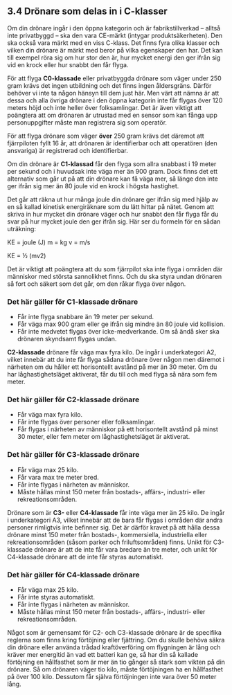 ## 3.4 Drönare som delas in i C-klasser

Om din drönare ingår i den öppna kategorin och är fabrikstillverkad – alltså inte privatbyggd – ska den vara CE-märkt (intygar produktsäkerheten). Den ska också vara märkt med en viss C-klass. Det finns fyra olika klasser och vilken din drönare är märkt med beror på vilka egenskaper den har. Det kan till exempel röra sig om hur stor den är, hur mycket energi den ger ifrån sig vid en krock eller hur snabbt den får flyga.

För att flyga **C0-klassade** eller privatbyggda drönare som väger under 250 gram krävs det ingen utbildning och det finns ingen åldersgräns. Därför behöver vi inte ta någon hänsyn till dem just här. Men värt att nämna är att dessa och alla övriga drönare i den öppna kategorin inte får flygas över 120 meters höjd och inte heller över folksamlingar. Det är även viktigt att poängtera att om drönaren är utrustad med en sensor som kan fånga upp personuppgifter måste man registrera sig som operatör.

För att flyga drönare som väger **över** 250 gram krävs det däremot att fjärrpiloten fyllt 16 år, att drönaren är identifierbar och att operatören (den ansvariga) är registrerad och identifierbar.

Om din drönare är **C1-klassad** får den flyga som allra snabbast i 19 meter per sekund och i huvudsak inte väga mer än 900 gram. Dock finns det ett alternativ som går ut på att din drönare kan få väga mer, så länge den inte ger ifrån sig mer än 80 joule vid en krock i högsta hastighet.

Det går att räkna ut hur många joule din drönare ger ifrån sig med hjälp av en så kallad kinetisk energiräknare som du lätt hittar på nätet. Genom att skriva in hur mycket din drönare väger och hur snabbt den får flyga får du svar på hur mycket joule den ger ifrån sig. Här ser du formeln för en sådan uträkning:

KE = joule (J)
m = kg
v = m/s

KE = ½ (mv2)

Det är viktigt att poängtera att du som fjärrpilot ska inte flyga i områden där människor med största sannolikhet finns. Och du ska styra undan drönaren så fort och säkert som det går, om den råkar flyga över någon.

### Det här gäller för C1-klassade drönare

* Får inte flyga snabbare än 19 meter per sekund.
* Får väga max 900 gram eller ge ifrån sig mindre än 80 joule vid kollision.
* Får inte medvetet flygas över icke-medverkande. Om så ändå sker ska drönaren skyndsamt flygas undan.

**C2-klassade** drönare får väga max fyra kilo. De ingår i underkategori A2, vilket innebär att du inte får flyga sådana drönare över någon men däremot i närheten om du håller ett horisontellt avstånd på mer än 30 meter. Om du har låghastighetsläget aktiverat, får du till
och med flyga så nära som fem meter.

### Det här gäller för C2-klassade drönare

* Får väga max fyra kilo.
* Får inte flygas över personer eller folksamlingar.
* Får flygas i närheten av människor på ett horisontellt avstånd på minst 30 meter, eller fem meter om låghastighetsläget är aktiverat.

### Det här gäller för C3-klassade drönare

* Får väga max 25 kilo.
* Får vara max tre meter bred.
* Får inte flygas i närheten av människor.
* Måste hållas minst 150 meter från bostads-, affärs-, industri- eller rekreationsområden.

Drönare som är **C3-** eller **C4-klassade** får inte väga mer än 25 kilo. De ingår i underkategori A3, vilket innebär att de bara får flygas i områden där andra personer rimligtvis inte befinner sig. Det är därför kravet på att hålla dessa drönare minst 150 meter från bostads-, kommersiella, industriella eller rekreationsområden (såsom parker och friluftsområden) finns. Unikt för C3-klassade drönare är att de inte får vara bredare än tre meter, och unikt för C4-klassade
drönare att de inte får styras automatiskt.

### Det här gäller för C4-klassade drönare

* Får väga max 25 kilo.
* Får inte styras automatiskt.
* Får inte flygas i närheten av människor.
* Måste hållas minst 150 meter från bostads-, affärs-,
industri- eller rekreationsområden.

Något som är gemensamt för C2- och C3-klassade drönare är de specifika reglerna som finns kring förtöjning eller fjättring. Om du skulle behöva säkra din drönare eller använda trådad kraftöverföring om flygningen är lång och kräver mer energitid än vad ett batteri kan ge, så har din så kallade förtöjning en hållfasthet som är mer än tio gånger så stark som vikten på din drönare. Så om drönaren väger tio kilo, måste förtöjningen ha en hållfasthet på över 100 kilo. Dessutom får själva förtöjningen inte vara över 50 meter lång.
